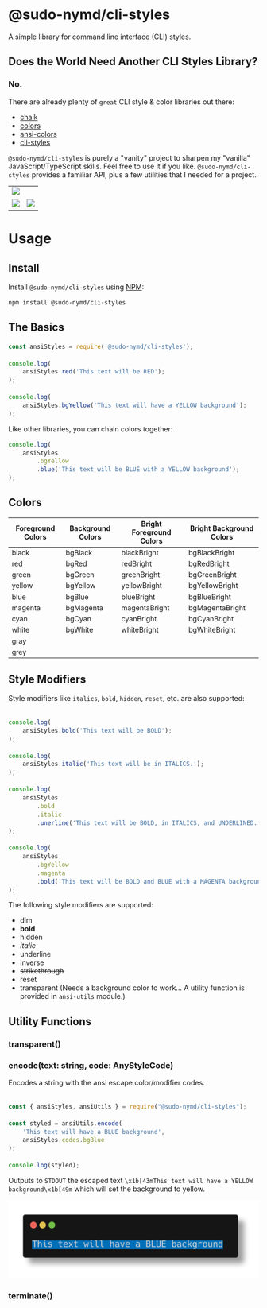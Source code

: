 # @sudo-nymd/cli-styles

A simple library for command line interface (CLI) styles.

## Does the World Need Another CLI Styles Library?

### No.

There are already plenty of ```great``` CLI style & color libraries out there:

* [chalk]
* [colors]
* [ansi-colors]
* [cli-styles]

```@sudo-nymd/cli-styles``` is purely a "vanity" project to sharpen my "vanilla" JavaScript/TypeScript skills. Feel free to use it if you like. ```@sudo-nymd/cli-styles``` provides a familiar API, plus a few utilities that I needed for a project.


<table>
<tr>
    <td colspan="2">
        <img src="https://github.com/sudo-nymd/cli-styles/raw/master/images/ansi-styles.png" />
    </td>
</tr>
<tr>
    <td>
        <img src="https://github.com/sudo-nymd/cli-styles/raw/master/images/foreground-colors.png" width="300"/>
    </td>
    <td>
        <img src="https://github.com/sudo-nymd/cli-styles/raw/master/images/background-colors.png" width="300"/>
    </td>
</tr>
</table>




# Usage

## Install

Install ```@sudo-nymd/cli-styles``` using [NPM]:

``` bash
npm install @sudo-nymd/cli-styles
```
## The Basics

``` javascript
const ansiStyles = require('@sudo-nymd/cli-styles');

console.log(
    ansiStyles.red('This text will be RED');
);

console.log(
    ansiStyles.bgYellow('This text will have a YELLOW background');
);
```

Like other libraries, you can chain colors together:

``` javascript
console.log(
    ansiStyles
        .bgYellow
        .blue('This text will be BLUE with a YELLOW background');
);
```

## Colors

| Foreground Colors  | Background Colors | Bright Foreground Colors | Bright Background Colors |
| ------- | ----------------- | ------------- | ------------------------ |
| black   | bgBlack           | blackBright   | bgBlackBright            |
| red     | bgRed             | redBright     | bgRedBright              |
| green   | bgGreen           | greenBright   | bgGreenBright            |
| yellow  | bgYellow          | yellowBright  | bgYellowBright           |
| blue    | bgBlue            | blueBright    | bgBlueBright             |
| magenta | bgMagenta         | magentaBright | bgMagentaBright          |
| cyan    | bgCyan            | cyanBright    | bgCyanBright             |
| white   | bgWhite           | whiteBright   | bgWhiteBright            |
| gray    |                   |               |                          |
| grey    |                   |               |                          |

## Style Modifiers

Style modifiers like ```italics```, ```bold```, ```hidden```, ```reset```, etc. are also supported:

``` javascript

console.log(
    ansiStyles.bold('This text will be BOLD');
);

console.log(
    ansiStyles.italic('This text will be in ITALICS.');
);

console.log(
    ansiStyles
        .bold
        .italic
        .unerline('This text will be BOLD, in ITALICS, and UNDERLINED.');
);

console.log(
    ansiStyles
        .bgYellow
        .magenta
        .bold('This text will be BOLD and BLUE with a MAGENTA background');
);
```
The following style modifiers are supported:

* dim
* **bold**
* hidden
* _italic_
* underline
* inverse
* ~~strikethrough~~
* reset
* transparent (Needs a background color to work... A utility function is provided in ```ansi-utils``` module.)

## Utility Functions

### transparent()

### encode(text: string, code: AnyStyleCode)

Encodes a string with the ansi escape color/modifier codes.

``` javascript

const { ansiStyles, ansiUtils } = require("@sudo-nymd/cli-styles");

const styled = ansiUtils.encode(
    'This text will have a BLUE background',
    ansiStyles.codes.bgBlue
);

console.log(styled);
```

Outputs to ```STDOUT``` the escaped text ```\x1b[43mThis text will have a YELLOW background\x1b[49m``` which will set the background to yellow.

<img src="https://github.com/sudo-nymd/cli-styles/raw/master/images/ansi-utils_encode.png" />

### terminate()

[ansi-colors]: https://www.npmjs.com/package/ansi-colors
[chalk]: https://www.npmjs.com/package/chalk
[cli-styles]: https://www.npmjs.com/package/cli-styles
[colors]: https://www.npmjs.com/package/colors
[NPM]: https://npmjs.org
